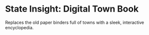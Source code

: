 State Insight: Digital Town Book
================================

Replaces the old paper binders full of towns with a sleek, interactive encyclopedia.
